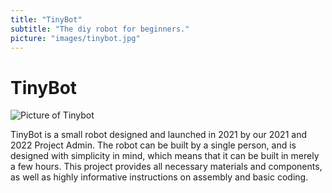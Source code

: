 ```yaml
---
title: "TinyBot"
subtitle: "The diy robot for beginners."
picture: "images/tinybot.jpg"
---
```


# TinyBot

![Picture of Tinybot](/images/tinybot.jpg)

TinyBot is a small robot designed and launched in 2021 by our 2021 and 2022 Project Admin. The robot can be built by a single person, and is designed with simplicity in mind, which means that it can be built in merely a few hours. This project provides all necessary materials and components, as well as highly informative instructions on assembly and basic coding.
